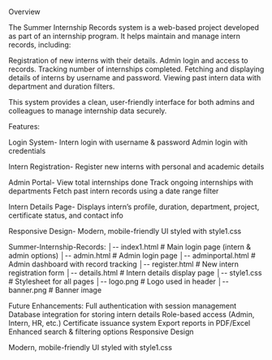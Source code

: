 Overview

The Summer Internship Records system is a web-based project developed as part of an internship program.
It helps maintain and manage intern records, including:

Registration of new interns with their details.
Admin login and access to records.
Tracking number of internships completed.
Fetching and displaying details of interns by username and password.
Viewing past intern data with department and duration filters.

This system provides a clean, user-friendly interface for both admins and colleagues to manage internship data securely.

Features:

Login System-
Intern login with username & password
Admin login with credentials

Intern Registration-
Register new interns with personal and academic details

Admin Portal-
View total internships done
Track ongoing internships with departments
Fetch past intern records using a date range filter

Intern Details Page-
Displays intern’s profile, duration, department, project, certificate status, and contact info

Responsive Design-
Modern, mobile-friendly UI styled with style1.css

Summer-Internship-Records:
│-- index1.html         # Main login page (intern & admin options)
│-- admin.html          # Admin login page
│-- adminportal.html    # Admin dashboard with record tracking
│-- register.html       # New intern registration form
│-- details.html        # Intern details display page
│-- style1.css          # Stylesheet for all pages
│-- logo.png            # Logo used in header
│-- banner.png          # Banner image


Future Enhancements:
Full authentication with session management
Database integration for storing intern details
Role-based access (Admin, Intern, HR, etc.)
Certificate issuance system
Export reports in PDF/Excel
Enhanced search & filtering options
Responsive Design

Modern, mobile-friendly UI styled with style1.css

